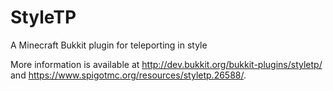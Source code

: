 # StyleTP
A Minecraft Bukkit plugin for teleporting in style

More information is available at http://dev.bukkit.org/bukkit-plugins/styletp/ and https://www.spigotmc.org/resources/styletp.26588/.
